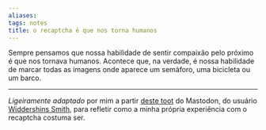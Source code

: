 ```yaml
---
aliases: 
tags: notes
title: o recaptcha é que nos torna humanos
---
```


Sempre pensamos que nossa habilidade de sentir compaixão pelo próximo é que nos tornava humanos. Acontece que, na verdade, é nossa habilidade de marcar todas as imagens onde aparece um semáforo, uma bicicleta ou um barco.

---
*Ligeiramente adaptado* por mim a partir [deste toot](https://elk.zone/mastodon.juglugs.com/@juglugs/109607491640263291) do Mastodon, do usuário [Widdershins Smith](https://mastodon.juglugs.com/@juglugs), para refletir como a minha própria experiência com o recaptcha costuma ser.